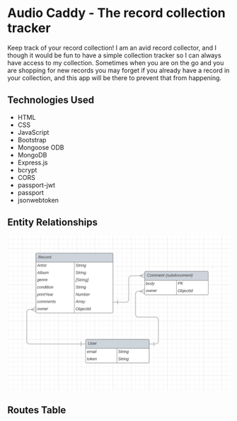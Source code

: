 # Audio Caddy - The record collection tracker

Keep track of your record collection! I am an avid record collector, and I though it would be fun to have a simple collection tracker so I can always have access to my collection. Sometimes when you are on the go and you are shopping for new records you may forget if you already have a record in your collection, and this app will be there to prevent that from happening.

## Technologies Used
- HTML
- CSS
- JavaScript
- Bootstrap
- Mongoose ODB
- MongoDB
- Express.js
- bcrypt
- CORS
- passport-jwt
- passport
- jsonwebtoken

## Entity Relationships

![Entity Relationship Diagram](assets/Audio-Caddy-ERD.png)

## Routes Table